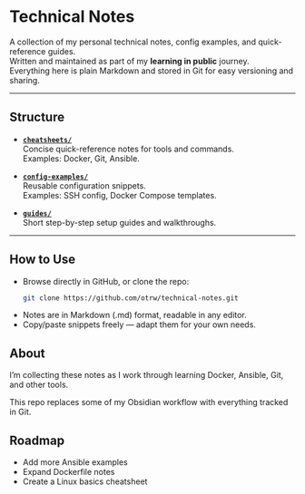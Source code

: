# Technical Notes

A collection of my personal technical notes, config examples, and quick-reference guides.  
Written and maintained as part of my **learning in public** journey.  
Everything here is plain Markdown and stored in Git for easy versioning and sharing.

---

##  Structure

- **[`cheatsheets/`](cheatsheets/)**  
  Concise quick-reference notes for tools and commands.  
  Examples: Docker, Git, Ansible.

- **[`config-examples/`](config-examples/)**  
  Reusable configuration snippets.  
  Examples: SSH config, Docker Compose templates.

- **[`guides/`](guides/)**  
  Short step-by-step setup guides and walkthroughs.

---

## How to Use

- Browse directly in GitHub, or clone the repo:
  ```bash
  git clone https://github.com/otrw/technical-notes.git
  ```
- Notes are in Markdown (.md) format, readable in any editor.
- Copy/paste snippets freely — adapt them for your own needs.

## About
I’m collecting these notes as I work through learning Docker, Ansible, Git, and other tools.

This repo replaces some of my Obsidian workflow with everything tracked in Git.

## Roadmap

- Add more Ansible examples
- Expand Dockerfile notes
- Create a Linux basics cheatsheet


